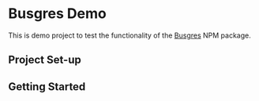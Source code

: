# Busgres Demo

This is demo project to test the functionality of the [Busgres](https://www.npmjs.com/package/busgres) NPM package.

## Project Set-up

## Getting Started
